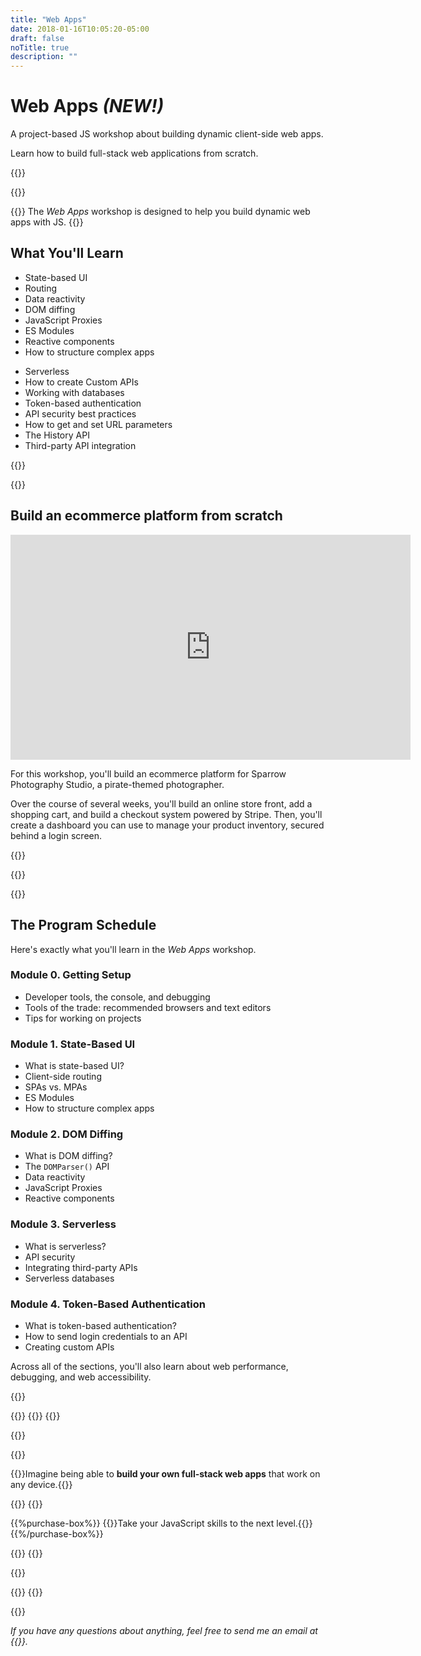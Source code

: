 ```yaml
---
title: "Web Apps"
date: 2018-01-16T10:05:20-05:00
draft: false
noTitle: true
description: ""
---
```


<h1 class="no-padding-top no-margin-bottom h5 text-sans">Web Apps <em class="text-small text-muted">(NEW!)</em></h1>
<p class="text-xlarge margin-bottom-small text-serif">A project-based JS workshop about building dynamic client-side web apps.</p>

<p><span class="text-large">Learn how to build full-stack web applications from scratch.</span></p>

{{<cta for="academy">}}

{{<pricing-link>}}


{{<how-it-works video="864056837">}}
The _Web Apps_ workshop is designed to help you build dynamic web apps with JS.
{{</how-it-works>}}


## What You'll Learn

<div class="row margin-bottom-large">
	<div class="grid-half">
		<ul class="no-margin-bottom">
			<li>State-based UI</li>
			<li>Routing</li>
			<li>Data reactivity</li>
			<li>DOM diffing</li>
			<li>JavaScript Proxies</li>
			<li>ES Modules</li>
			<li>Reactive components</li>
			<li>How to structure complex apps</li>
		</ul>
	</div>
	<div class="grid-half">
		<ul class="no-margin-bottom">
			<li>Serverless</li>
			<li>How to create Custom APIs</li>
			<li>Working with databases</li>
			<li>Token-based authentication</li>
			<li>API security best practices</li>
			<li>How to get and set URL parameters</li>
			<li>The History API</li>
			<li>Third-party API integration</li>
		</ul>
	</div>
</div>

{{<formats>}}

{{<pricing-link>}}


## Build an ecommerce platform from scratch

<iframe src="https://player.vimeo.com/video/773393297?h=93f0b786ba" width="640" height="360" frameborder="0" allow="autoplay; fullscreen; picture-in-picture" allowfullscreen></iframe>

For this workshop, you'll build an ecommerce platform for Sparrow Photography Studio, a pirate-themed photographer.

Over the course of several weeks, you'll build an online store front, add a shopping cart, and build a checkout system powered by Stripe. Then, you'll create a dashboard you can use to manage your product inventory, secured behind a login screen.

{{<testimonials-projects>}}


{{<support>}}

{{<pricing-link>}}


## The Program Schedule

Here's exactly what you'll learn in the _Web Apps_ workshop.

<h3 class="no-padding-top h5">Module 0. Getting Setup</h3>

- Developer tools, the console, and debugging
- Tools of the trade: recommended browsers and text editors
- Tips for working on projects

<h3 class="no-padding-top h5">Module 1. State-Based UI</h3>

- What is state-based UI?
- Client-side routing
- SPAs vs. MPAs
- ES Modules
- How to structure complex apps


<h3 class="no-padding-top h5">Module 2. DOM Diffing</h3>

- What is DOM diffing?
- The `DOMParser()` API
- Data reactivity
- JavaScript Proxies
- Reactive components

<h3 class="no-padding-top h5">Module 3. Serverless</h3>

- What is serverless?
- API security
- Integrating third-party APIs
- Serverless databases

<h3 class="no-padding-top h5">Module 4. Token-Based Authentication</h3>

- What is token-based authentication?
- How to send login credentials to an API
- Creating custom APIs

Across all of the sections, you'll also learn about web performance, debugging, and web&nbsp;accessibility.

{{<testimonials-schedule>}}


{{<bonuses>}}
{{<cta for="bonuses-academy">}}
{{<cta for="bonuses-list">}}

{{<lifetime-access>}}

{{<pricing-link>}}


{{<benefits title="Get confident building interactive web apps">}}Imagine being able to <strong>build your own full-stack web apps</strong> that work on any device.{{</benefits>}}

{{<money-back>}}
{{<cta for="bio">}}


{{%purchase-box%}}
{{<purchase-link for="expert">}}Take your JavaScript skills to the next level.{{</purchase-link>}}
{{%/purchase-box%}}

{{<testimonials-purchase>}}
{{<pricing-link>}}

<div class="margin-bottom">
{{<faq>}}
</div>

{{<testimonials-not-ready>}}
{{<pricing-link>}}

{{<not-ready-yet>}}

*If you have any questions about anything, feel free to send me an email at {{<email>}}.*
